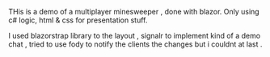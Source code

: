 THis is a demo of a multiplayer minesweeper , done with blazor.
Only using c# logic, html & css for presentation stuff.

I used blazorstrap library to the layout , signalr to implement kind of a demo chat , tried to use fody to notify the clients the changes but i couldnt at  last .
